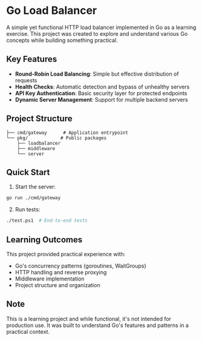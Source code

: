 # Go Load Balancer

A simple yet functional HTTP load balancer implemented in Go as a learning exercise. This project was created to explore and understand various Go concepts while building something practical.

## Key Features

- **Round-Robin Load Balancing**: Simple but effective distribution of requests
- **Health Checks**: Automatic detection and bypass of unhealthy servers
- **API Key Authentication**: Basic security layer for protected endpoints
- **Dynamic Server Management**: Support for multiple backend servers

## Project Structure

```
├── cmd/gateway      # Application entrypoint
└── pkg/            # Public packages
    ├── loadbalancer
    ├── middleware  
    └── server     
```

## Quick Start

1. Start the server:
```bash
go run ./cmd/gateway
```

2. Run tests:
```bash
./test.ps1  # End-to-end tests
```

## Learning Outcomes

This project provided practical experience with:
- Go's concurrency patterns (goroutines, WaitGroups)
- HTTP handling and reverse proxying
- Middleware implementation
- Project structure and organization

## Note

This is a learning project and while functional, it's not intended for production use. It was built to understand Go's features and patterns in a practical context.
